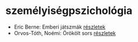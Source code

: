 # személyiségpszichológia

- Eric Berne: Emberi játszmák [részletek](../_details/Eric%20Berne.md#id_291)
- Orvos-Tóth, Noémi: Örökölt sors [részletek](../_details/Orvos-T%C3%B3th%2C%20No%C3%A9mi.md#id_1290)